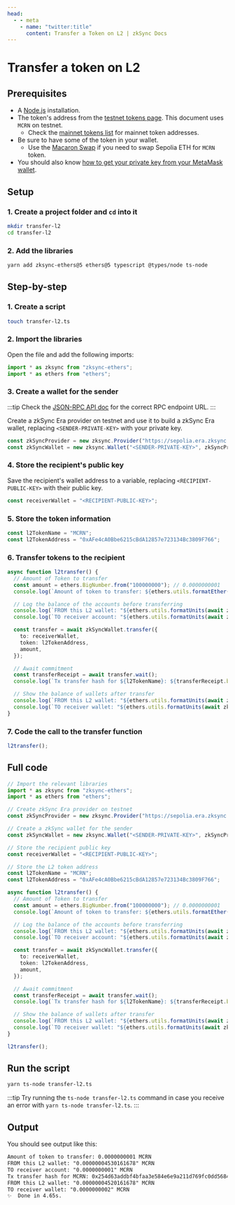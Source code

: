 ```yaml
---
head:
  - - meta
    - name: "twitter:title"
      content: Transfer a Token on L2 | zkSync Docs
---
```


# Transfer a token on L2

## Prerequisites

- A [Node.js](https://nodejs.org/en/download) installation.
- The token's address from the [testnet tokens page](https://sepolia.explorer.zksync.io/tokenlist). This document uses `MCRN` on testnet.
  - Check the [mainnet tokens list](https://explorer.zksync.io/tokenlist) for mainnet token addresses.
- Be sure to have some of the token in your wallet.
  - Use the [Macaron Swap](https://macaronswap.finance/swap) if you need to swap Sepolia ETH for `MCRN` token.
- You should also know [how to get your private key from your MetaMask wallet](https://support.metamask.io/hc/en-us/articles/360015289632-How-to-export-an-account-s-private-key).

## Setup

### 1. Create a project folder and `cd` into it

```sh
mkdir transfer-l2
cd transfer-l2
```

### 2. Add the libraries

```sh
yarn add zksync-ethers@5 ethers@5 typescript @types/node ts-node
```

## Step-by-step

### 1. Create a script

```sh
touch transfer-l2.ts
```

### 2. Import the libraries

Open the file and add the following imports:

```ts
import * as zksync from "zksync-ethers";
import * as ethers from "ethers";
```

### 3. Create a wallet for the sender

:::tip
Check the [JSON-RPC API doc](../../api.md#rpc-endpoint-urls) for the correct RPC endpoint URL.
:::

Create a zkSync Era provider on testnet and use it to build a zkSync Era wallet, replacing `<SENDER-PRIVATE-KEY>` with your private key.

```ts
const zkSyncProvider = new zksync.Provider("https://sepolia.era.zksync.dev");
const zkSyncWallet = new zksync.Wallet("<SENDER-PRIVATE-KEY>", zkSyncProvider);
```

### 4. Store the recipient's public key

Save the recipient's wallet address to a variable, replacing `<RECIPIENT-PUBLIC-KEY>` with their public key.

```ts
const receiverWallet = "<RECIPIENT-PUBLIC-KEY>";
```

### 5. Store the token information

```ts
const l2TokenName = "MCRN";
const l2TokenAddress = "0xAFe4cA0Bbe6215cBdA12857e723134Bc3809F766";
```

### 6. Transfer tokens to the recipient

```ts
async function l2transfer() {
  // Amount of Token to transfer
  const amount = ethers.BigNumber.from("100000000"); // 0.0000000001
  console.log(`Amount of token to transfer: ${ethers.utils.formatEther(amount)} ${l2TokenName}`);

  // Log the balance of the accounts before transferring
  console.log(`FROM this L2 wallet: "${ethers.utils.formatUnits(await zkSyncProvider.getBalance(zkSyncWallet.address, "latest", l2TokenAddress), 18)}" ${l2TokenName}`);
  console.log(`TO receiver account: "${ethers.utils.formatUnits(await zkSyncProvider.getBalance(receiverWallet, "latest", l2TokenAddress), 18)}" ${l2TokenName}`);

  const transfer = await zkSyncWallet.transfer({
    to: receiverWallet,
    token: l2TokenAddress,
    amount,
  });

  // Await commitment
  const transferReceipt = await transfer.wait();
  console.log(`Tx transfer hash for ${l2TokenName}: ${transferReceipt.blockHash}`);

  // Show the balance of wallets after transfer
  console.log(`FROM this L2 wallet: "${ethers.utils.formatUnits(await zkSyncProvider.getBalance(zkSyncWallet.address, "latest", l2TokenAddress), 18)}" ${l2TokenName}`);
  console.log(`TO receiver wallet: "${ethers.utils.formatUnits(await zkSyncProvider.getBalance(receiverWallet, "latest", l2TokenAddress), 18)}" ${l2TokenName}`);
}
```

### 7. Code the call to the transfer function

```ts
l2transfer();
```

## Full code

```ts
// Import the relevant libraries
import * as zksync from "zksync-ethers";
import * as ethers from "ethers";

// Create zkSync Era provider on testnet
const zkSyncProvider = new zksync.Provider("https://sepolia.era.zksync.dev");

// Create a zkSync wallet for the sender
const zkSyncWallet = new zksync.Wallet("<SENDER-PRIVATE-KEY>", zkSyncProvider);

// Store the recipient public key
const receiverWallet = "<RECIPIENT-PUBLIC-KEY>";

// Store the L2 token address
const l2TokenName = "MCRN";
const l2TokenAddress = "0xAFe4cA0Bbe6215cBdA12857e723134Bc3809F766";

async function l2transfer() {
  // Amount of Token to transfer
  const amount = ethers.BigNumber.from("100000000"); // 0.0000000001
  console.log(`Amount of token to transfer: ${ethers.utils.formatEther(amount)} ${l2TokenName}`);

  // Log the balance of the accounts before transferring
  console.log(`FROM this L2 wallet: "${ethers.utils.formatUnits(await zkSyncProvider.getBalance(zkSyncWallet.address, "latest", l2TokenAddress), 18)}" ${l2TokenName}`);
  console.log(`TO receiver account: "${ethers.utils.formatUnits(await zkSyncProvider.getBalance(receiverWallet, "latest", l2TokenAddress), 18)}" ${l2TokenName}`);

  const transfer = await zkSyncWallet.transfer({
    to: receiverWallet,
    token: l2TokenAddress,
    amount,
  });

  // Await commitment
  const transferReceipt = await transfer.wait();
  console.log(`Tx transfer hash for ${l2TokenName}: ${transferReceipt.blockHash}`);

  // Show the balance of wallets after transfer
  console.log(`FROM this L2 wallet: "${ethers.utils.formatUnits(await zkSyncProvider.getBalance(zkSyncWallet.address, "latest", l2TokenAddress), 18)}" ${l2TokenName}`);
  console.log(`TO receiver wallet: "${ethers.utils.formatUnits(await zkSyncProvider.getBalance(receiverWallet, "latest", l2TokenAddress), 18)}" ${l2TokenName}`);
}

l2transfer();
```

## Run the script

```sh
yarn ts-node transfer-l2.ts
```

:::tip
Try running the `ts-node transfer-l2.ts` command in case you receive an error with `yarn ts-node transfer-l2.ts`.
:::

## Output

You should see output like this:

```txt
Amount of token to transfer: 0.0000000001 MCRN
FROM this L2 wallet: "0.00000004530161678" MCRN
TO receiver account: "0.0000000001" MCRN
Tx transfer hash for MCRN: 0x254d63addbf4bfaa3e584e6e9a211d769fc0dd56844ae2caa92a3f305c6c0d04
FROM this L2 wallet: "0.00000004520161678" MCRN
TO receiver wallet: "0.0000000002" MCRN
✨  Done in 4.65s.
```
